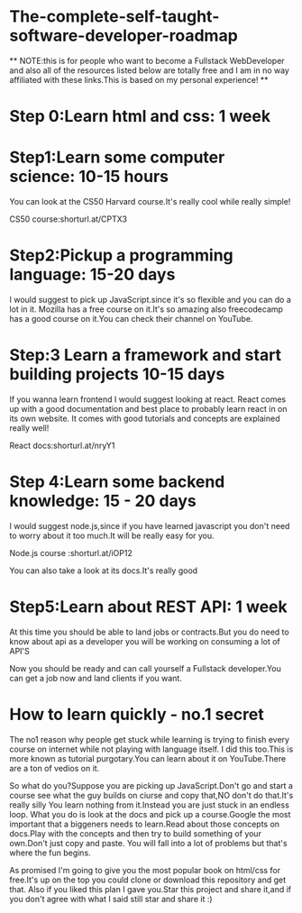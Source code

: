 # The-complete-self-taught-software-developer-roadmap
** NOTE:this is for people who want to become a Fullstack WebDeveloper and also all of the resources listed below are totally free and I am in no way affiliated with these links.This is based on my personal experience! **

# Step 0:Learn html and css: 1 week

# Step1:Learn some computer science: 10-15 hours

You can look at the CS50 Harvard course.It's really cool while really simple!

CS50 course:shorturl.at/CPTX3

# Step2:Pickup a programming language: 15-20 days

I would suggest to pick up JavaScript.since it's so flexible and you can do a lot in it.
Mozilla has a free course on it.It's so amazing also freecodecamp has a good course on it.You can check their channel on YouTube.

# Step:3 Learn a framework and start building projects 10-15 days

If you wanna learn frontend I would suggest looking at react.
React comes up with a good documentation and best place to probably learn react in on its own website.
It comes with good tutorials and concepts are explained really well!


React docs:shorturl.at/nryY1

# Step 4:Learn some backend knowledge: 15 - 20 days

I would suggest node.js,since if you have learned javascript you don't need to worry about it too much.It will be really easy for you.

Node.js course :shorturl.at/iOP12

You can also take a look at its docs.It's really good


# Step5:Learn about REST API: 1 week

At this time you should be able to land jobs or contracts.But you do need to know about api as a developer you will be working on consuming a lot of API'S


Now you should be ready and can call yourself a Fullstack developer.You can get a job now and land clients if you want.



# How to learn quickly - no.1 secret

The no1 reason why people get stuck while learning is trying to finish every course on internet while not playing with language itself.
I did this too.This is more known as tutorial purgotary.You can learn about it on YouTube.There are a ton of vedios on it.

So what do you?Suppose you are picking up JavaScript.Don't go and start a course see what the guy builds on ciurse and copy that,NO don't do that.It's really silly You learn nothing from it.Instead you are just stuck in an endless loop.
What you do is look at the docs and pick up a course.Google the most important that a biggeners needs to learn.Read about those concepts on docs.Play with the concepts and then try to build something of your own.Don't just copy and paste.
You will fall into a lot of problems but that's where the fun begins.

As promised I'm going to give you the most popular book on html/css for free.It's up on the top you could clone or download this repository and get that.
Also if you liked this plan I gave you.Star this project and share it,and if you don't agree with what I said still star and share it :)
